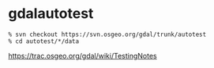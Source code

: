# gdalautotest

```
% svn checkout https://svn.osgeo.org/gdal/trunk/autotest
% cd autotest/*/data
```

https://trac.osgeo.org/gdal/wiki/TestingNotes
